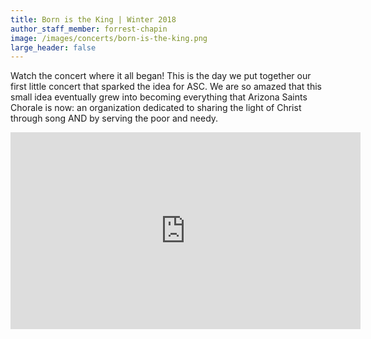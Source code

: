 ```yaml
---
title: Born is the King | Winter 2018
author_staff_member: forrest-chapin
image: /images/concerts/born-is-the-king.png
large_header: false
---
```


Watch the concert where it all began! This is the day we put together our first
little concert that sparked the idea for ASC. We are so amazed that this small
idea eventually grew into becoming everything that Arizona Saints Chorale is
now: an organization dedicated to sharing the light of Christ through song AND
by serving the poor and needy. 

<iframe width="560" height="315" src="https://www.youtube.com/embed/ZJzA_ON0f_U" title="YouTube video player" frameborder="0" allow="accelerometer; autoplay; clipboard-write; encrypted-media; gyroscope; picture-in-picture; web-share" allowfullscreen></iframe>